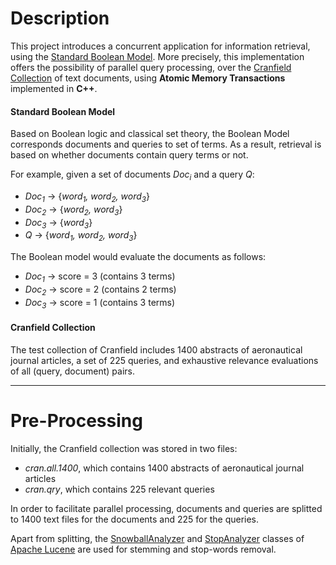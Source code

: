 # Description

This project introduces a concurrent application for information retrieval, using the [Standard Boolean Model](https://en.wikipedia.org/wiki/Standard_Boolean_model).
More precisely, this implementation offers the possibility of parallel query processing, over the [Cranfield Collection](http://ir.dcs.gla.ac.uk/resources/test_collections/cran/) of text documents, using **Atomic Memory Transactions** implemented in **C++**.

#### Standard Boolean Model

Based on Boolean logic and classical set theory, the Boolean Model corresponds documents and queries to set of terms. As a result, retrieval is based on whether documents contain query terms or not.

For example, given a set of documents *Doc<sub>i</sub>* and a query *Q*:

* *Doc<sub>1</sub>* -> {*word<sub>1</sub>, word<sub>2</sub>, word<sub>3</sub>*}
* *Doc<sub>2</sub>* -> {*word<sub>2</sub>, word<sub>3</sub>*}
* *Doc<sub>3</sub>* -> {*word<sub>3</sub>*}
* *Q* -> {*word<sub>1</sub>, word<sub>2</sub>, word<sub>3</sub>*}

The Boolean model would evaluate the documents as follows:

* *Doc<sub>1</sub>* -> score = 3 (contains 3 terms)
* *Doc<sub>2</sub>* -> score = 2 (contains 2 terms)
* *Doc<sub>3</sub>* -> score = 1 (contains 3 terms)

#### Cranfield Collection

The test collection of Cranfield includes 1400 abstracts of aeronautical journal articles, a set of 225 queries, and exhaustive relevance evaluations of all (query, document) pairs. 

---

# Pre-Processing

Initially, the Cranfield collection was stored in two files:

* *cran.all.1400*, which contains 1400 abstracts of aeronautical journal articles
* *cran.qry*, which contains 225 relevant queries

In order to facilitate parallel processing, documents and queries are splitted to 1400 text files for the documents and 225 for the queries.

Apart from splitting, the [SnowballAnalyzer](https://lucene.apache.org/core/4_0_0/analyzers-common/org/apache/lucene/analysis/snowball/SnowballAnalyzer.html) and [StopAnalyzer](https://lucene.apache.org/core/4_0_0/analyzers-common/org/apache/lucene/analysis/core/StopAnalyzer.html) classes of [Apache Lucene](https://lucene.apache.org/) are used for stemming and stop-words removal.
